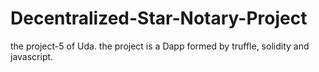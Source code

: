 # Decentralized-Star-Notary-Project
the project-5 of Uda. the project is a Dapp formed by truffle, solidity and javascript.
